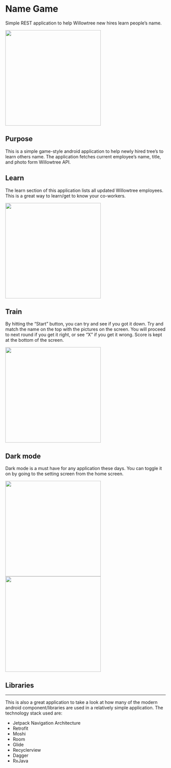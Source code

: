 # Name Game
Simple REST application to help Willowtree new hires learn people’s name.

<img src="./screenshots/home_light.png" width="300">

## Purpose
This is a simple game-style android application to help newly hired tree’s to learn others name. The application fetches current employee’s name, title, and photo form Willowtree API.

## Learn
The learn section of this application lists all updated Willowtree employees. This is a great way to learn/get to know your co-workers.

<img src="./screenshots/list_light.png" width="300">

## Train
By hitting the “Start” button, you can try and see if you got it down. Try and match the name on the top with the pictures on the screen. You will proceed to next round if you get it right, or see “X” if you get it wrong. Score is kept at the bottom of the screen.

<img src="./screenshots/game.png" width="300">

## Dark mode
Dark mode is a must have for any application these days. You can toggle it on by going to the setting screen from the home screen.

<img src="./screenshots/home_dark.png" width="300">
<img src="./screenshots/list_dark.png" width="300">

## Libraries
- - - -
This is also a great application to take a look at how many of the modern android component/libraries are used in a relatively simple application.
The technology stack used are:
* Jetpack Navigation Architecture
* Retrofit
* Moshi
* Room
* Glide
* Recyclerview
* Dagger
* RxJava
